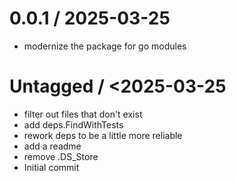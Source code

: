 # 0.0.1 / 2025-03-25

- modernize the package for go modules

# Untagged / <2025-03-25

- filter out files that don't exist
- add deps.FindWithTests
- rework deps to be a little more reliable
- add a readme
- remove .DS_Store
- Initial commit
